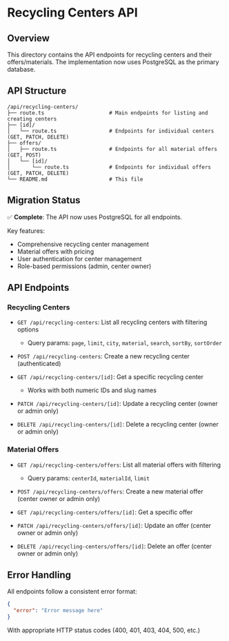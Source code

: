 # Recycling Centers API

## Overview

This directory contains the API endpoints for recycling centers and their offers/materials. The implementation now uses PostgreSQL as the primary database.

## API Structure

```
/api/recycling-centers/
├── route.ts                     # Main endpoints for listing and creating centers
├── [id]/                        
│   └── route.ts                 # Endpoints for individual centers (GET, PATCH, DELETE)
├── offers/
│   ├── route.ts                 # Endpoints for all material offers (GET, POST)
│   └── [id]/
│       └── route.ts             # Endpoints for individual offers (GET, PATCH, DELETE)
└── README.md                    # This file
```

## Migration Status

✅ **Complete**: The API now uses PostgreSQL for all endpoints.

Key features:
- Comprehensive recycling center management
- Material offers with pricing
- User authentication for center management
- Role-based permissions (admin, center owner)

## API Endpoints

### Recycling Centers

- `GET /api/recycling-centers`: List all recycling centers with filtering options
  - Query params: `page`, `limit`, `city`, `material`, `search`, `sortBy`, `sortOrder`
  
- `POST /api/recycling-centers`: Create a new recycling center (authenticated)

- `GET /api/recycling-centers/[id]`: Get a specific recycling center
  - Works with both numeric IDs and slug names

- `PATCH /api/recycling-centers/[id]`: Update a recycling center (owner or admin only)

- `DELETE /api/recycling-centers/[id]`: Delete a recycling center (owner or admin only)

### Material Offers

- `GET /api/recycling-centers/offers`: List all material offers with filtering
  - Query params: `centerId`, `materialId`, `limit`
  
- `POST /api/recycling-centers/offers`: Create a new material offer (center owner or admin only)

- `GET /api/recycling-centers/offers/[id]`: Get a specific offer

- `PATCH /api/recycling-centers/offers/[id]`: Update an offer (center owner or admin only)

- `DELETE /api/recycling-centers/offers/[id]`: Delete an offer (center owner or admin only)

## Error Handling

All endpoints follow a consistent error format:

```json
{
  "error": "Error message here"
}
```

With appropriate HTTP status codes (400, 401, 403, 404, 500, etc.) 